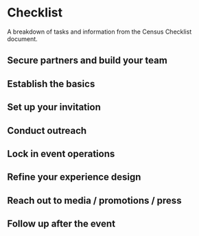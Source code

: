 # Checklist
A breakdown of tasks and information from the Census Checklist document.

## Secure partners and build your team

## Establish the basics

## Set up your invitation

## Conduct outreach

## Lock in event operations

## Refine your experience design

## Reach out to media / promotions / press

## Follow up after the event
